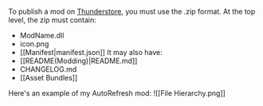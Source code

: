 To publish a mod on [Thunderstore](https://thunderstore.io/c/lethal-company/), you must use the .zip format.
At the top level, the zip must contain:
- ModName.dll
- icon.png
- [[Manifest|manifest.json]]
It may also have:
- [[README(Modding)|README.md]]
- CHANGELOG.md
- [[Asset Bundles]]

 Here's an example of my AutoRefresh mod:
![[File Hierarchy.png]]